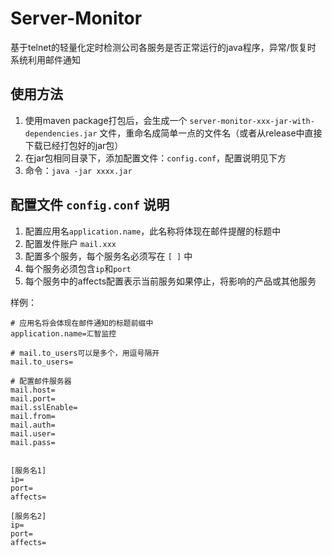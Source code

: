 # Server-Monitor
基于telnet的轻量化定时检测公司各服务是否正常运行的java程序，异常/恢复时 系统利用邮件通知

## 使用方法
1. 使用maven package打包后，会生成一个 `server-monitor-xxx-jar-with-dependencies.jar` 文件，重命名成简单一点的文件名（或者从release中直接下载已经打包好的jar包）
2. 在jar包相同目录下，添加配置文件：`config.conf`，配置说明见下方
3. 命令：`java -jar xxxx.jar`


## 配置文件 `config.conf` 说明
1. 配置应用名`application.name`，此名称将体现在邮件提醒的标题中
2. 配置发件账户 `mail.xxx`
3. 配置多个服务，每个服务名必须写在 `[ ]` 中
4. 每个服务必须包含`ip`和`port`
5. 每个服务中的affects配置表示当前服务如果停止，将影响的产品或其他服务    

样例：  
```
# 应用名将会体现在邮件通知的标题前缀中
application.name=汇智监控

# mail.to_users可以是多个，用逗号隔开
mail.to_users=

# 配置邮件服务器
mail.host=
mail.port=
mail.sslEnable=
mail.from=
mail.auth=
mail.user=
mail.pass=


[服务名1]
ip=
port=
affects=

[服务名2]
ip=
port=
affects=
```
